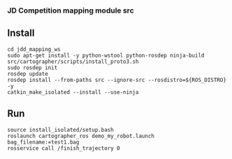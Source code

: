 ### JD Competition mapping module src

## Install

```
cd jdd_mapping_ws
sudo apt-get install -y python-wstool python-rosdep ninja-build
src/cartographer/scripts/install_proto3.sh
sudo rosdep init
rosdep update
rosdep install --from-paths src --ignore-src --rosdistro=${ROS_DISTRO} -y
catkin_make_isolated --install --use-ninja
```

## Run
```
source install_isolated/setup.bash
roslaunch cartographer_ros demo_my_robot.launch bag_filename:=test1.bag
rosservice call /finish_trajectory 0
```

